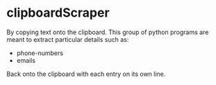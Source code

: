 # clipboardScraper

By copying text onto the clipboard. This group of python programs are meant to extract particular details such as:
* phone-numbers
* emails

Back onto the clipboard with each entry on its own line.
